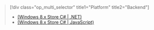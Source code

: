 > [!div class="op_multi_selector" title1="Platform" title2="Backend"]
> * [(Windows 8.x Store C# | .NET)](../articles/mobile-services-dotnet-backend-windows-store-dotnet-aad-graph-info.md)
> * [(Windows 8.x Store C# | JavaScript)](../articles/mobile-services-javascript-backend-windows-store-dotnet-aad-graph-info.md)
> 
> 

<!---HONumber=August15_HO6-->